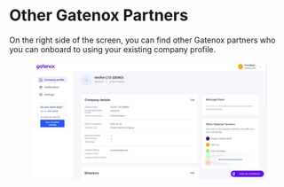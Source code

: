 # Other Gatenox Partners

On the right side of the screen, you can find other Gatenox partners who you can onboard to using your existing company profile.

<figure><img src="../../.gitbook/assets/Other_Gatenox_partners (2).png" alt=""><figcaption></figcaption></figure>
